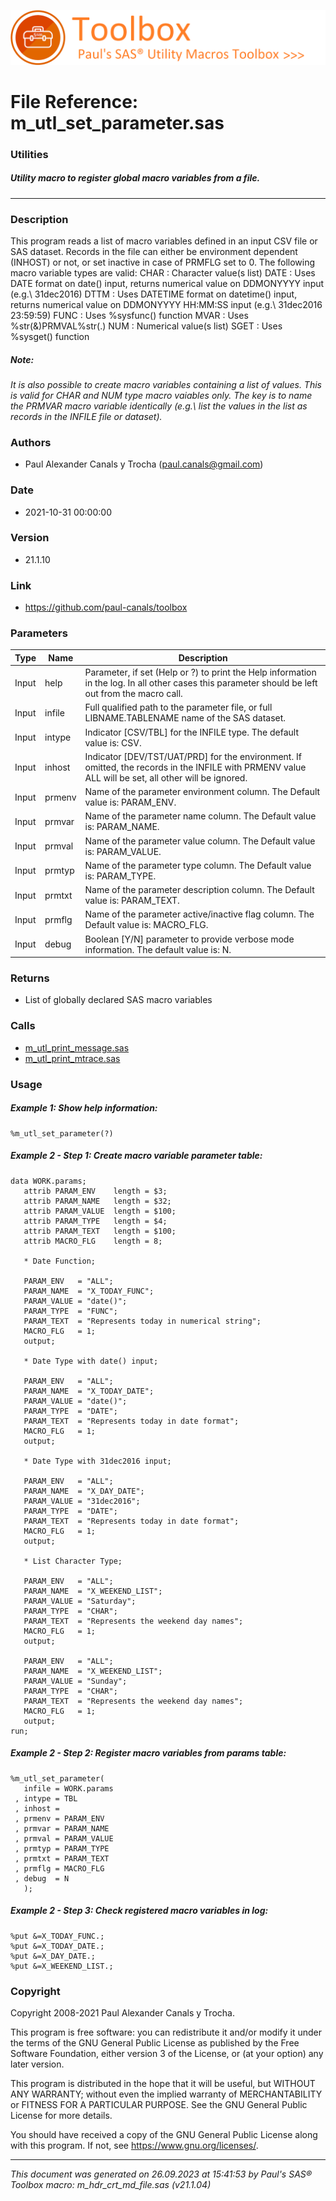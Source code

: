 ![../../misc/images/doc_banner.png](../../misc/images/doc_banner.png)
# 
# File Reference: m_utl_set_parameter.sas

### Utilities

##### Utility macro to register global macro variables from a file.

***

### Description
This program reads a list of macro variables defined in an input CSV file or SAS dataset. Records in the file can either be environment dependent (INHOST) or not, or set inactive in case of PRMFLG set to 0. The following macro variable types are valid:
 CHAR : Character value(s list)
 DATE : Uses DATE format on date() input, returns numerical
 value on DDMONYYYY input (e.g.\ 31dec2016) DTTM : Uses DATETIME format on datetime() input, returns
 numerical value on DDMONYYYY HH:MM:SS input
 (e.g.\ 31dec2016 23:59:59)
 FUNC : Uses %sysfunc() function
 MVAR : Uses %str(&)PRMVAL%str(.)
 NUM : Numerical value(s list)
 SGET : Uses %sysget() function


##### *Note:*
*It is also possible to create macro variables containing a list of values. This is valid for CHAR and NUM type macro vaiables only. The key is to name the PRMVAR macro variable identically (e.g.\ list the values in the list as records in the INFILE file or dataset).*

### Authors
* Paul Alexander Canals y Trocha (paul.canals@gmail.com)

### Date
* 2021-10-31 00:00:00

### Version
* 21.1.10

### Link
* https://github.com/paul-canals/toolbox

### Parameters
| Type | Name | Description |
| ---- | ---- | ----------- |
| Input | help | Parameter, if set (Help or ?) to print the Help information in the log. In all other cases this parameter should be left out from the macro call. |
| Input | infile | Full qualified path to the parameter file, or full LIBNAME.TABLENAME name of the SAS dataset. |
| Input | intype | Indicator [CSV/TBL] for the INFILE type. The default value is: CSV. |
| Input | inhost | Indicator [DEV/TST/UAT/PRD] for the environment. If omitted, the records in the INFILE with PRMENV value ALL will be set, all other will be ignored. |
| Input | prmenv | Name of the parameter environment column. The Default value is: PARAM_ENV. |
| Input | prmvar | Name of the parameter name column. The Default value is: PARAM_NAME. |
| Input | prmval | Name of the parameter value column. The Default value is: PARAM_VALUE. |
| Input | prmtyp | Name of the parameter type column. The Default value is: PARAM_TYPE. |
| Input | prmtxt | Name of the parameter description column. The Default value is: PARAM_TEXT. |
| Input | prmflg | Name of the parameter active/inactive flag column. The Default value is: MACRO_FLG. |
| Input | debug | Boolean [Y/N] parameter to provide verbose mode information. The default value is: N. |

### Returns
* List of globally declared SAS macro variables

### Calls
* [m_utl_print_message.sas](m_utl_print_message.md)
* [m_utl_print_mtrace.sas](m_utl_print_mtrace.md)

### Usage

##### Example 1: Show help information:
```sas
%m_utl_set_parameter(?)
```

##### Example 2 - Step 1: Create macro variable parameter table:
```sas
data WORK.params;
   attrib PARAM_ENV    length = $3;
   attrib PARAM_NAME   length = $32;
   attrib PARAM_VALUE  length = $100;
   attrib PARAM_TYPE   length = $4;
   attrib PARAM_TEXT   length = $100;
   attrib MACRO_FLG    length = 8;

   * Date Function;

   PARAM_ENV   = "ALL";
   PARAM_NAME  = "X_TODAY_FUNC";
   PARAM_VALUE = "date()";
   PARAM_TYPE  = "FUNC";
   PARAM_TEXT  = "Represents today in numerical string";
   MACRO_FLG   = 1;
   output;

   * Date Type with date() input;

   PARAM_ENV   = "ALL";
   PARAM_NAME  = "X_TODAY_DATE";
   PARAM_VALUE = "date()";
   PARAM_TYPE  = "DATE";
   PARAM_TEXT  = "Represents today in date format";
   MACRO_FLG   = 1;
   output;

   * Date Type with 31dec2016 input;

   PARAM_ENV   = "ALL";
   PARAM_NAME  = "X_DAY_DATE";
   PARAM_VALUE = "31dec2016";
   PARAM_TYPE  = "DATE";
   PARAM_TEXT  = "Represents today in date format";
   MACRO_FLG   = 1;
   output;

   * List Character Type;

   PARAM_ENV   = "ALL";
   PARAM_NAME  = "X_WEEKEND_LIST";
   PARAM_VALUE = "Saturday";
   PARAM_TYPE  = "CHAR";
   PARAM_TEXT  = "Represents the weekend day names";
   MACRO_FLG   = 1;
   output;

   PARAM_ENV   = "ALL";
   PARAM_NAME  = "X_WEEKEND_LIST";
   PARAM_VALUE = "Sunday";
   PARAM_TYPE  = "CHAR";
   PARAM_TEXT  = "Represents the weekend day names";
   MACRO_FLG   = 1;
   output;
run;

```

##### Example 2 - Step 2: Register macro variables from params table:
```sas
%m_utl_set_parameter(
   infile = WORK.params
 , intype = TBL
 , inhost =
 , prmenv = PARAM_ENV
 , prmvar = PARAM_NAME
 , prmval = PARAM_VALUE
 , prmtyp = PARAM_TYPE
 , prmtxt = PARAM_TEXT
 , prmflg = MACRO_FLG
 , debug  = N
   );
```

##### Example 2 - Step 3: Check registered macro variables in log:
```sas
%put &=X_TODAY_FUNC.;
%put &=X_TODAY_DATE.;
%put &=X_DAY_DATE.;
%put &=X_WEEKEND_LIST.;
```

### Copyright
Copyright 2008-2021 Paul Alexander Canals y Trocha. 
 
This program is free software: you can redistribute it and/or modify 
it under the terms of the GNU General Public License as published by 
the Free Software Foundation, either version 3 of the License, or 
(at your option) any later version. 
 
This program is distributed in the hope that it will be useful, 
but WITHOUT ANY WARRANTY; without even the implied warranty of 
MERCHANTABILITY or FITNESS FOR A PARTICULAR PURPOSE. See the 
GNU General Public License for more details. 
 
You should have received a copy of the GNU General Public License 
along with this program. If not, see <https://www.gnu.org/licenses/>. 


***
*This document was generated on 26.09.2023 at 15:41:53  by Paul's SAS&reg; Toolbox macro: m_hdr_crt_md_file.sas (v21.1.04)*
